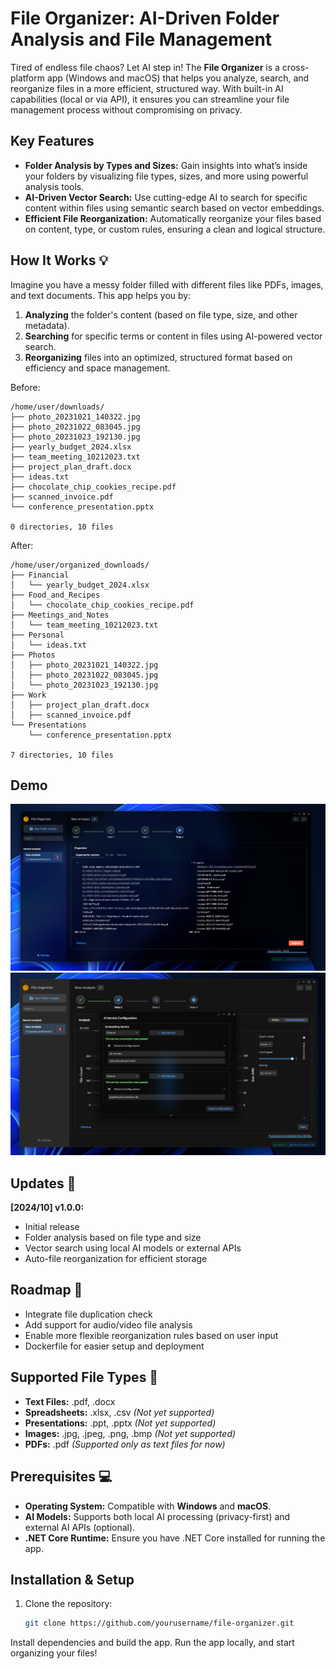 # File Organizer: AI-Driven Folder Analysis and File Management

Tired of endless file chaos? Let AI step in! The **File Organizer** is a cross-platform app (Windows and macOS) that helps you analyze, search, and reorganize files in a more efficient, structured way. With built-in AI capabilities (local or via API), it ensures you can streamline your file management process without compromising on privacy.

## Key Features

- **Folder Analysis by Types and Sizes:** Gain insights into what’s inside your folders by visualizing file types, sizes, and more using powerful analysis tools.
- **AI-Driven Vector Search:** Use cutting-edge AI to search for specific content within files using semantic search based on vector embeddings.
- **Efficient File Reorganization:** Automatically reorganize your files based on content, type, or custom rules, ensuring a clean and logical structure.

## How It Works 💡

Imagine you have a messy folder filled with different files like PDFs, images, and text documents. This app helps you by:

1. **Analyzing** the folder's content (based on file type, size, and other metadata).
2. **Searching** for specific terms or content in files using AI-powered vector search.
3. **Reorganizing** files into an optimized, structured format based on efficiency and space management.

Before:

```
/home/user/downloads/
├── photo_20231021_140322.jpg
├── photo_20231022_083045.jpg
├── photo_20231023_192130.jpg
├── yearly_budget_2024.xlsx
├── team_meeting_10212023.txt
├── project_plan_draft.docx
├── ideas.txt
├── chocolate_chip_cookies_recipe.pdf
├── scanned_invoice.pdf
└── conference_presentation.pptx

0 directories, 10 files

```

After:

```
/home/user/organized_downloads/
├── Financial
│   └── yearly_budget_2024.xlsx
├── Food_and_Recipes
│   └── chocolate_chip_cookies_recipe.pdf
├── Meetings_and_Notes
│   └── team_meeting_10212023.txt
├── Personal
│   └── ideas.txt
├── Photos
│   ├── photo_20231021_140322.jpg
│   ├── photo_20231022_083045.jpg
│   └── photo_20231023_192130.jpg
├── Work
│   ├── project_plan_draft.docx
│   ├── scanned_invoice.pdf
└── Presentations
    └── conference_presentation.pptx

7 directories, 10 files

```

## Demo

![App Screenshot](./capture1.png)
![App Screenshot](./capture2.png)

## Updates 🚀

**[2024/10] v1.0.0:**
- Initial release
- Folder analysis based on file type and size
- Vector search using local AI models or external APIs
- Auto-file reorganization for efficient storage

## Roadmap 📅

- Integrate file duplication check
- Add support for audio/video file analysis
- Enable more flexible reorganization rules based on user input
- Dockerfile for easier setup and deployment

## Supported File Types 📁

- **Text Files:** .pdf, .docx
- **Spreadsheets:** .xlsx, .csv *(Not yet supported)*
- **Presentations:** .ppt, .pptx *(Not yet supported)*
- **Images:** .jpg, .jpeg, .png, .bmp *(Not yet supported)*
- **PDFs:** .pdf *(Supported only as text files for now)*

## Prerequisites 💻

- **Operating System:** Compatible with **Windows** and **macOS**.
- **AI Models:** Supports both local AI processing (privacy-first) and external AI APIs (optional).
- **.NET Core Runtime:** Ensure you have .NET Core installed for running the app.
  
## Installation & Setup

1. Clone the repository:
   ```bash
   git clone https://github.com/yourusername/file-organizer.git
Install dependencies and build the app.
Run the app locally, and start organizing your files!

